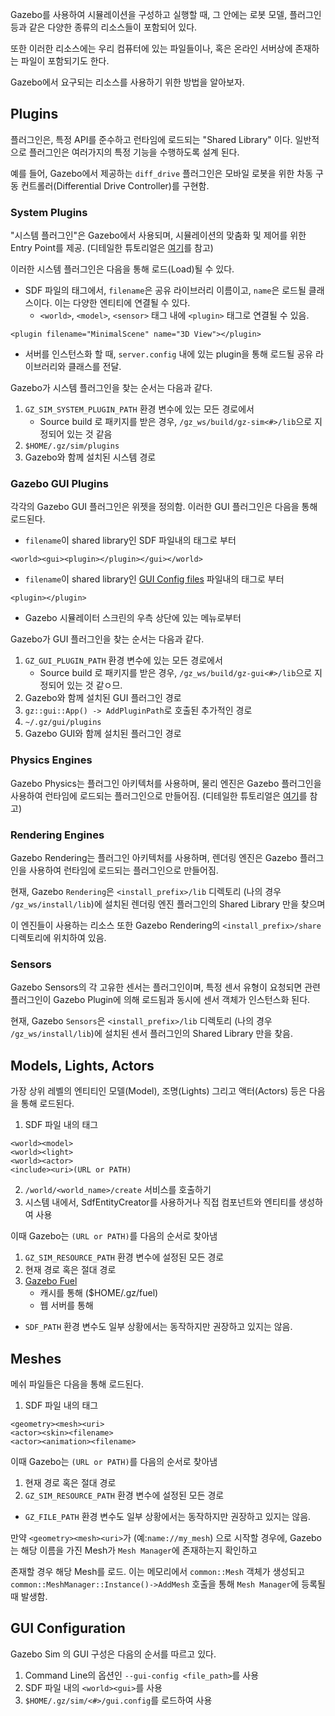 Gazebo를 사용하여 시뮬레이션을 구성하고 실행할 때, 그 안에는 로봇 모델, 플러그인 등과 같은 다양한 종류의 리소스들이 포함되어 있다.

또한 이러한 리소스에는 우리 컴퓨터에 있는 파일들이나, 혹은 온라인 서버상에 존재하는 파일이 포함되기도 한다.

Gazebo에서 요구되는 리소스를 사용하기 위한 방법을 알아보자.

## Plugins

플러그인은, 특정 API를 준수하고 런타임에 로드되는 "Shared Library" 이다. 일반적으로 플러그인은 여러가지의 특정 기능을 수행하도록 설계 된다.

예를 들어, Gazebo에서 제공하는 `diff_drive` 플러그인은 모바일 로봇을 위한 차동 구동 컨트롤러(Differential Drive Controller)를 구현함.

### System Plugins

"시스템 플러그인"은 Gazebo에서 사용되며, 시뮬레이션의 맞춤화 및 제어를 위한 Entry Point를 제공. (디테일한 튜토리얼은 [여기](https://gazebosim.org/api/sim/8/createsystemplugins.html)를 참고) 

이러한 시스템 플러그인은 다음을 통해 로드(Load)될 수 있다.

- SDF 파일의 태그에서, `filename`은 공유 라이브러리 이름이고, `name`은 로드될 클래스이다. 이는 다양한 엔티티에 연결될 수 있다.
    - `<world>`, `<model>`, `<sensor>` 태그 내에 `<plugin>` 태그로 연결될 수 있음.

```
<plugin filename="MinimalScene" name="3D View"></plugin>
```

- 서버를 인스턴스화 할 때, `server.config` 내에 있는 plugin을 통해 로드될 공유 라이브러리와 클래스를 전달.

Gazebo가 시스템 플러그인을 찾는 순서는 다음과 같다.

1. `GZ_SIM_SYSTEM_PLUGIN_PATH` 환경 변수에 있는 모든 경로에서
   * Source build 로 패키지를 받은 경우, `/gz_ws/build/gz-sim<#>/lib`으로 지정되어 있는 것 같음
2. `$HOME/.gz/sim/plugins`
3. Gazebo와 함께 설치된 시스템 경로

### Gazebo GUI Plugins

각각의 Gazebo GUI 플러그인은 위젯을 정의함. 이러한 GUI 플러그인은 다음을 통해 로드된다.

- `filename`이 shared library인 SDF 파일내의 태그로 부터

```
<world><gui><plugin></plugin></gui></world>
```

- `filename`이 shared library인 [GUI Config files](https://gazebosim.org/api/gui/8/config.html) 파일내의 태그로 부터

```
<plugin></plugin>
```

- Gazebo 시뮬레이터 스크린의 우측 상단에 있는 메뉴로부터

Gazebo가 GUI 플러그인을 찾는 순서는 다음과 같다.

1. `GZ_GUI_PLUGIN_PATH` 환경 변수에 있는 모든 경로에서
    * Source build 로 패키지를 받은 경우, `/gz_ws/build/gz-gui<#>/lib`으로 지정되어 있는 것 같ㅇ므.   
2. Gazebo와 함께 설치된 GUI 플러그인 경로
3. `gz::gui::App() -> AddPluginPath`로 호출된 추가적인 경로
4. `~/.gz/gui/plugins`
5. Gazebo GUI와 함께 설치된 플러그인 경로

### Physics Engines

Gazebo Physics는 플러그인 아키텍처를 사용하며, 물리 엔진은 Gazebo 플러그인을 사용하여 런타임에 로드되는 플러그인으로 만들어짐. (디테일한 튜토리얼은 [여기](https://gazebosim.org/api/sim/8/physics.html)를 참고)

### Rendering Engines

Gazebo Rendering는 플러그인 아키텍처를 사용하며, 렌더링 엔진은 Gazebo 플러그인을 사용하여 런타임에 로드되는 플러그인으로 만들어짐.

현재, Gazebo `Rendering`은 `<install_prefix>/lib` 디렉토리 (나의 경우 `/gz_ws/install/lib`)에 설치된 렌더링 엔진 플러그인의 Shared Library 만을 찾으며

이 엔진들이 사용하는 리소스 또한 Gazebo Rendering의 `<install_prefix>/share` 디렉토리에 위치하여 있음.

### Sensors

Gazebo Sensors의 각 고유한 센서는 플러그인이며, 특정 센서 유형이 요청되면 관련 플러그인이 Gazebo Plugin에 의해 로드됨과 동시에 센서 객체가 인스턴스화 된다.

현재, Gazebo `Sensors`은 `<install_prefix>/lib` 디렉토리 (나의 경우 `/gz_ws/install/lib`)에 설치된 센서 플러그인의 Shared Library 만을 찾음.

## Models, Lights, Actors

가장 상위 레벨의 엔티티인 모델(Model), 조명(Lights) 그리고 액터(Actors) 등은 다음을 통해 로드된다.

1. SDF 파일 내의 태그
   
```
<world><model>
<world><light>
<world><actor>
<include><uri>(URL or PATH)
```

2. `/world/<world_name>/create` 서비스를 호출하기
3. 시스템 내에서, SdfEntityCreator를 사용하거나 직접 컴포넌트와 엔티티를 생성하여 사용
   
이때 Gazebo는 `(URL or PATH)`를 다음의 순서로 찾아냄

1. `GZ_SIM_RESOURCE_PATH` 환경 변수에 설정된 모든 경로
2. 현재 경로 혹은 절대 경로
3. [Gazebo Fuel](https://app.gazebosim.org/fuel/models)
   - 캐시를 통해 ($HOME/.gz/fuel)
   - 웹 서버를 통해
* `SDF_PATH` 환경 변수도 일부 상황에서는 동작하지만 권장하고 있지는 않음.

## Meshes

메쉬 파일들은 다음을 통해 로드된다.

1. SDF 파일 내의 태그
   
```
<geometry><mesh><uri>
<actor><skin><filename>
<actor><animation><filename>
```

이때 Gazebo는 `(URL or PATH)`를 다음의 순서로 찾아냄

1. 현재 경로 혹은 절대 경로
2. `GZ_SIM_RESOURCE_PATH` 환경 변수에 설정된 모든 경로
* `GZ_FILE_PATH` 환경 변수도 일부 상황에서는 동작하지만 권장하고 있지는 않음.

만약 `<geometry><mesh><uri>`가 (예:`name://my_mesh`) 으로 시작할 경우에, Gazebo는 해당 이름을 가진 Mesh가 `Mesh Manager`에 존재하는지 확인하고

존재할 경우 해당 Mesh를 로드. 이는 메모리에서 `common::Mesh` 객체가 생성되고 `common::MeshManager::Instance()->AddMesh` 호출을 통해 `Mesh Manager`에 등록될 때 발생함.

## GUI Configuration

Gazebo Sim 의 GUI 구성은 다음의 순서를 따르고 있다.

1. Command Line의 옵션인 `--gui-config <file_path>`를 사용
2. SDF 파일 내의 `<world><gui>`를 사용
3. `$HOME/.gz/sim/<#>/gui.config`를 로드하여 사용



